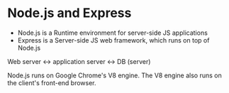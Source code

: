 # Node.js and Express

- Node.js is a Runtime environment for server-side JS applications
- Express is a Server-side JS web framework, which runs on top of Node.js

Web server <-> application server <-> DB (server)

Node.js runs on Google Chrome's V8 engine. The V8 engine also runs on the client's front-end browser.